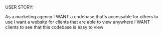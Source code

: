 USER STORY: 

As a marketing agency 
I WANT a codebase that's accessable for others to use
I want a website for clients that are able to view anywhere
I WANT clients to see that this codebase is easy to view